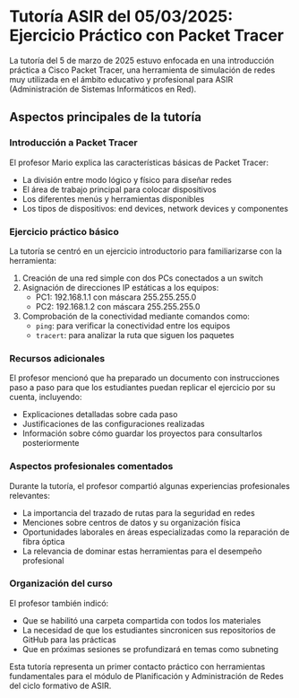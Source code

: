 # Tutoría ASIR del 05/03/2025: Ejercicio Práctico con Packet Tracer

La tutoría del 5 de marzo de 2025 estuvo enfocada en una introducción práctica a Cisco Packet Tracer, una herramienta de simulación de redes muy utilizada en el ámbito educativo y profesional para ASIR (Administración de Sistemas Informáticos en Red).

## Aspectos principales de la tutoría

### Introducción a Packet Tracer

El profesor Mario explica las características básicas de Packet Tracer:
- La división entre modo lógico y físico para diseñar redes
- El área de trabajo principal para colocar dispositivos 
- Los diferentes menús y herramientas disponibles
- Los tipos de dispositivos: end devices, network devices y componentes

### Ejercicio práctico básico

La tutoría se centró en un ejercicio introductorio para familiarizarse con la herramienta:
1. Creación de una red simple con dos PCs conectados a un switch
2. Asignación de direcciones IP estáticas a los equipos:
   - PC1: 192.168.1.1 con máscara 255.255.255.0
   - PC2: 192.168.1.2 con máscara 255.255.255.0
3. Comprobación de la conectividad mediante comandos como:
   - `ping`: para verificar la conectividad entre los equipos
   - `tracert`: para analizar la ruta que siguen los paquetes

### Recursos adicionales

El profesor mencionó que ha preparado un documento con instrucciones paso a paso para que los estudiantes puedan replicar el ejercicio por su cuenta, incluyendo:
- Explicaciones detalladas sobre cada paso
- Justificaciones de las configuraciones realizadas
- Información sobre cómo guardar los proyectos para consultarlos posteriormente

### Aspectos profesionales comentados

Durante la tutoría, el profesor compartió algunas experiencias profesionales relevantes:
- La importancia del trazado de rutas para la seguridad en redes
- Menciones sobre centros de datos y su organización física
- Oportunidades laborales en áreas especializadas como la reparación de fibra óptica
- La relevancia de dominar estas herramientas para el desempeño profesional

### Organización del curso

El profesor también indicó:
- Que se habilitó una carpeta compartida con todos los materiales
- La necesidad de que los estudiantes sincronicen sus repositorios de GitHub para las prácticas
- Que en próximas sesiones se profundizará en temas como subneting

Esta tutoría representa un primer contacto práctico con herramientas fundamentales para el módulo de Planificación y Administración de Redes del ciclo formativo de ASIR.